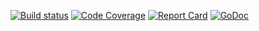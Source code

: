 [![Build status](https://travis-ci.com/popbones/bundlr-go.svg)](https://travis-ci.com/popbones/bundlr-go.svg)
[![Code Coverage](https://codecov.io/gh/popbones/bundlr-go/graph/badge.svg)](https://codecov.io/gh/popbones/bundlr-go)
[![Report Card](https://goreportcard.com/badge/github.com/popbones/bundlr-go)](https://goreportcard.com/badge/github.com/popbones/bundlr-go)
[![GoDoc](https://godoc.org/github.com/nathany/looper?status.svg)](https://pkg.go.dev/github.com/popbones/bundlr-go/bundlr)
